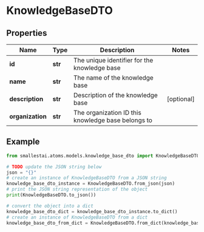 # KnowledgeBaseDTO


## Properties

Name | Type | Description | Notes
------------ | ------------- | ------------- | -------------
**id** | **str** | The unique identifier for the knowledge base | 
**name** | **str** | The name of the knowledge base | 
**description** | **str** | Description of the knowledge base | [optional] 
**organization** | **str** | The organization ID this knowledge base belongs to | 

## Example

```python
from smallestai.atoms.models.knowledge_base_dto import KnowledgeBaseDTO

# TODO update the JSON string below
json = "{}"
# create an instance of KnowledgeBaseDTO from a JSON string
knowledge_base_dto_instance = KnowledgeBaseDTO.from_json(json)
# print the JSON string representation of the object
print(KnowledgeBaseDTO.to_json())

# convert the object into a dict
knowledge_base_dto_dict = knowledge_base_dto_instance.to_dict()
# create an instance of KnowledgeBaseDTO from a dict
knowledge_base_dto_from_dict = KnowledgeBaseDTO.from_dict(knowledge_base_dto_dict)
```



